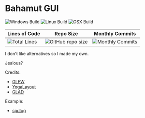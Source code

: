 # Bahamut GUI
![Windows Build](https://github.com/lochnessdragon/BahamutGUI/actions/workflows/build_windows.yml/badge.svg)
![Linux Build](https://github.com/lochnessdragon/BahamutGUI/actions/workflows/build_linux.yml/badge.svg)
![OSX Build](https://github.com/lochnessdragon/BahamutGUI/actions/workflows/build_macosx.yml/badge.svg)

| Lines of Code | Repo Size | Monthly Commits | 
|---------------|-----------|-----------------|
|![Total Lines](https://img.shields.io/tokei/lines/github/lochnessdragon/BahamutGUI)|![GitHub repo size](https://img.shields.io/github/repo-size/lochnessdragon/BahamutGUI)|![Monthly Commits](https://img.shields.io/github/commit-activity/m/lochnessdragon/BahamutGUI)

I don't like alternatives so I made my own. 

Jealous?

Credits:
- [GLFW](https://www.glfw.org/glfw)
- [YogaLayout](https://yogalayout.com/)
- [GLAD](https://glad.dav1d.de/)

Example: 
- [spdlog](https://github.com/gabime/spdlog)
